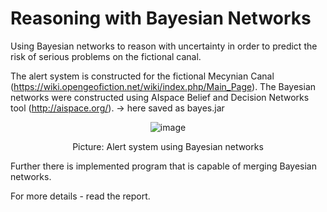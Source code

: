 # Reasoning with Bayesian Networks

Using Bayesian networks to reason with uncertainty in order to predict the risk of serious problems on the fictional canal.

The alert system is constructed for the fictional Mecynian Canal (https://wiki.opengeofiction.net/wiki/index.php/Main_Page). The Bayesian networks were constructed using AIspace Belief and Decision Networks tool (http://aispace.org/). -> here saved as bayes.jar

<div align='center'>

![image](https://user-images.githubusercontent.com/81230042/141188362-d0b4eeae-d804-4ee8-8042-8657fb6b89b0.png)

Picture: Alert system using Bayesian networks
  
</div>

Further there is implemented program that is capable of merging Bayesian networks.

For more details - read the report.
